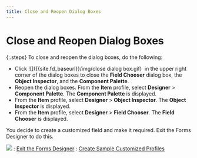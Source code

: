 ```yaml
---
title: Close and Reopen Dialog Boxes
---
```


# Close and Reopen Dialog Boxes


{:.steps}
To close and reopen the dialog boxes, do  the following:

- Click ![]({{site.fd_baseurl}}/img/close dialog box.gif)  in  the upper right corner of the dialog boxes to close the **Field 
 Chooser** dialog box, the **Object 
 Inspector**, and the **Component Palette**.
- Reopen the dialog boxes. From the **Item**  profile, select **Designer** >  **Component Palette**. The **Component 
 Palette** is displayed.
- From the **Item**  profile, select **Designer** >  **Object Inspector**. The **Object 
 Inspector** is displayed.
- From the **Item**  profile, select **Designer** >  **Field Chooser**. The **Field 
 Chooser** is displayed.



You decide to create a customized field and make it required. Exit the  Forms Designer to do this.


![]({{site.fd_baseurl}}/img/see_also.gif)
: [Exit  the Forms Designer]({{site.fd_baseurl}}/misc/exit_the_forms_designer_sample_profile_step3.html)
: [Create  Sample Customized Profiles]({{site.fd_baseurl}}/forms-designer/create-sample-customized-profiles/create_sample_customized_profiles.html)
